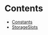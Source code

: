 

# Contents
- [Constants](Constants.sol/library.Constants.md)
- [StorageSlots](StorageSlots.sol/library.StorageSlots.md)
